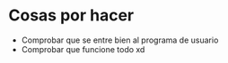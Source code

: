 # Cosas por hacer
- Comprobar que se entre bien al programa de usuario
- Comprobar que funcione todo xd